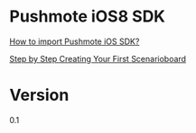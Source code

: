 Pushmote iOS8 SDK
=======

<a href="https://docs.pushmote.com/how-to/import-pushmote-ios-sdk/">How to import Pushmote iOS SDK?</a>

<a href="https://pushmote.com/docs/step-by-step-creating-first-scenarioboard-on-pushmote/">Step by Step Creating Your First Scenarioboard</a>


Version
=======
0.1
